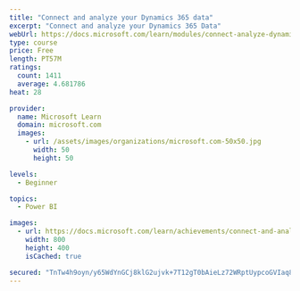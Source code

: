 ```yaml
---
title: "Connect and analyze your Dynamics 365 data​"
excerpt: "Connect and analyze your Dynamics 365 Data​"
webUrl: https://docs.microsoft.com/learn/modules/connect-analyze-dynamics-365-data/
type: course
price: Free
length: PT57M
ratings:
  count: 1411
  average: 4.681786
heat: 28

provider:
  name: Microsoft Learn
  domain: microsoft.com
  images:
    - url: /assets/images/organizations/microsoft.com-50x50.jpg
      width: 50
      height: 50

levels:
  - Beginner

topics:
  - Power BI

images:
  - url: https://docs.microsoft.com/learn/achievements/connect-and-analyze-your-microsoft-dynamics-365-data-social.png
    width: 800
    height: 400
    isCached: true

secured: "TnTw4h9oyn/y65WdYnGCj8klG2ujvk+7T12gT0bAieLz72WRptUypcoGVIaq8wkhzN0/jKYyUB5NXO8UWBdt/NUTRLa5oTvWzHovLY2xp7V/kYzG0Bbd+2ImEIIvZbvoSnl9MYAPkKuEWkaP6H+ZxH9rQ03HrXT2NQRrW/J3RARnhatNb4Ee8yyTb4+bl/S5i4umS9zDor++tpNnfdEQ+I9Mq5mLrPwapu0A8iS/JeZoSLlDRUc0ILXFRMKAvnoN0BV0U7Lf9Ku2jD36Bdnn9mTnnePN04BJNOpnYl/uM3tinkT8q0uzmClBx9wR2tSzhSZPbYwDhOlKfWCHhMuNHbvO59JYq6PytD72+y3EpnOLAOlhdJeYvUOO+/raPXbTtK+kCCUvqHi/aOv5iTIAeVfFEadwcXhVoLtiLOwsY8U=;KyC3f8Ec78wmv3tPmntyhQ=="
---
```


